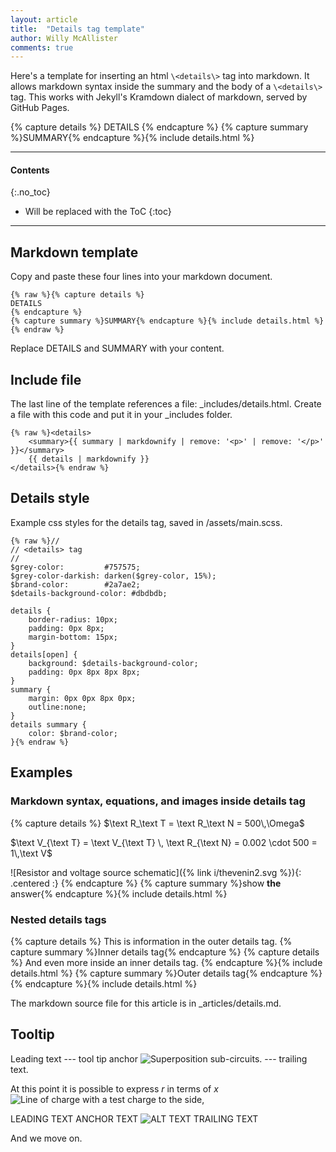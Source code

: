 ```yaml
---
layout: article
title:  "Details tag template"
author: Willy McAllister
comments: true
---
```


Here's a template for inserting an html ```\<details\>``` tag into markdown. It allows markdown syntax inside the summary and the body of a ```\<details\>``` tag. This works with Jekyll's Kramdown dialect of markdown, served by GitHub Pages.

{% capture details %}
DETAILS
{% endcapture %}
{% capture summary %}SUMMARY{% endcapture %}{% include details.html %}

----

#### Contents
{:.no_toc}

* Will be replaced with the ToC
{:toc}

----

## Markdown template

Copy and paste these four lines into your markdown document.  

```
{% raw %}{% capture details %}
DETAILS
{% endcapture %}
{% capture summary %}SUMMARY{% endcapture %}{% include details.html %}{% endraw %}
```

Replace DETAILS and SUMMARY with your content.

## Include file

The last line of the template references a file: \_includes/details.html. Create a file with this code and put it in your \_includes folder.

```
{% raw %}<details>
    <summary>{{ summary | markdownify | remove: '<p>' | remove: '</p>' }}</summary>
    {{ details | markdownify }}
</details>{% endraw %}
```

## Details style

Example css styles for the details tag, saved in /assets/main.scss.

```
{% raw %}//
// <details> tag
//
$grey-color:         #757575;
$grey-color-darkish: darken($grey-color, 15%);
$brand-color:        #2a7ae2;
$details-background-color: #dbdbdb;

details {
    border-radius: 10px;
    padding: 0px 8px;
    margin-bottom: 15px;
}
details[open] {
    background: $details-background-color;
    padding: 0px 8px 8px 8px;
}
summary {
    margin: 0px 0px 8px 0px;
    outline:none;
}
details summary {
    color: $brand-color;
}{% endraw %}
```

## Examples

### Markdown syntax, equations, and images inside details tag

{% capture details %}
$\text R_\text T = \text R_\text N = 500\,\Omega$

$\text V_{\text T} = \text V_{\text T} \, \text R_{\text N} = 0.002 \cdot 500 = 1\,\text V$

![Resistor and voltage source schematic]({% link i/thevenin2.svg %}){: .centered :}
{% endcapture %}
{% capture summary %}show **the** answer{% endcapture %}{% include details.html %} 

### Nested details tags

{% capture details %}
This is information in the outer details tag.
{% capture summary %}Inner details tag{% endcapture %}
{% capture details %}
And even more inside an inner details tag.
{% endcapture %}{% include details.html %}
{% capture summary %}Outer details tag{% endcapture %}
{% endcapture %}{% include details.html %}

The markdown source file for this article is in \_articles/details.md.

## Tooltip

Leading text --- <span class="tooltip">tool tip anchor
  <span class="tooltipcontent"><img src="{% link i/rc_step_superposition_natural.svg %}" alt="Superposition sub-circuits." />
  </span>
</span> --- trailing text.

At this point it is possible to express <span class="tooltip">$r$ in terms of $x$ <span class="tooltipcontent"><img src="{% link i/line_of_charge2_3.svg %}" alt="Line of charge with a test charge to the side" /></span></span>,

LEADING TEXT <span class="tooltip">ANCHOR TEXT <span class="tooltipcontent"><img src="{% link i/rc_step_superposition_natural.svg %}" alt="ALT TEXT" /></span></span> TRAILING TEXT

And we move on.